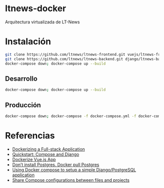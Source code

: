 # ltnews-docker
Arquitectura virtualizada de LT-News

# Instalación

```bash
git clone https://github.com/ltnews/ltnews-frontend.git vuejs/ltnews-frontend
git clone https://github.com/ltnews/ltnews-backend.git django/ltnews-backend
docker-compose down; docker-compose up --build
```

## Desarrollo

```bash
docker-compose down; docker-compose up --build
```

## Producción

```bash
docker-compose down; docker-compose -f docker-compose.yml -f docker-compose.prod.yml up --build
```

# Referencias
- [Dockerizing a Full-stack Application](https://medium.com/@matthew.rosendin/dockerizing-a-full-stack-application-89a7d69e11e9)
- [Quickstart: Compose and Django](https://docs.docker.com/compose/django/)
- [Dockerize Vue.js App](https://vuejs.org/v2/cookbook/dockerize-vuejs-app.html)
- [Don’t install Postgres. Docker pull Postgres](https://hackernoon.com/dont-install-postgres-docker-pull-postgres-bee20e200198)
- [Using Docker compose to setup a simple Django/PostgreSQL application](https://medium.com/@michealjroberts/using-docker-compose-to-setup-a-simple-django-postgresql-application-46cb22521286)
- [Share Compose configurations between files and projects](https://docs.docker.com/compose/extends/)